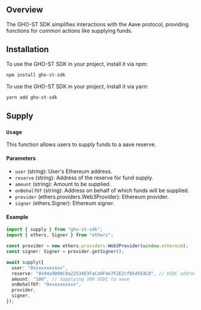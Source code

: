 ## Overview

The GHO-ST SDK simplifies interactions with the Aave protocol, providing functions for common actions like supplying funds.

## Installation

To use the GHO-ST SDK in your project, install it via npm:

```bash
npm install gho-st-sdk
```

To use the GHO-ST SDK in your project, install it via yarn:

```bash
yarn add gho-st-sdk
```

## Supply

### `Usage`

This function allows users to supply funds to a aave reserve.

#### Parameters

- `user` (string): User's Ethereum address.
- `reserve` (string): Address of the reserve for fund supply.
- `amount` (string): Amount to be supplied.
- `onBehalfOf` (string): Address on behalf of which funds will be supplied.
- `provider` (ethers.providers.Web3Provider): Ethereum provider.
- `signer` (ethers.Signer): Ethereum signer.

#### Example

```typescript
import { supply } from "gho-st-sdk";
import { ethers, Signer } from "ethers";

const provider = new ethers.providers.Web3Provider(window.ethereum);
const signer: Signer = provider.getSigner();

await supply({
  user: "0xxxxxxxxxxx",
  reserve: "0x94a9D9AC8a22534E3FaCa9F4e7F2E2cf85d5E4C8", // USDC address
  amount: "100", // Supplying 100 USDC to aave
  onBehalfOf: "0xxxxxxxxxx",
  provider,
  signer,
});
```
